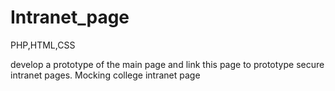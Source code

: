 # Intranet_page
PHP,HTML,CSS

develop a prototype of the main page and link this page to prototype secure intranet pages.
Mocking college intranet page
